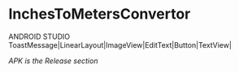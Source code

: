 # InchesToMetersConvertor

ANDROID STUDIO 
ToastMessage|LinearLayout|ImageView|EditText|Button|TextView|

*APK is the Release section*

